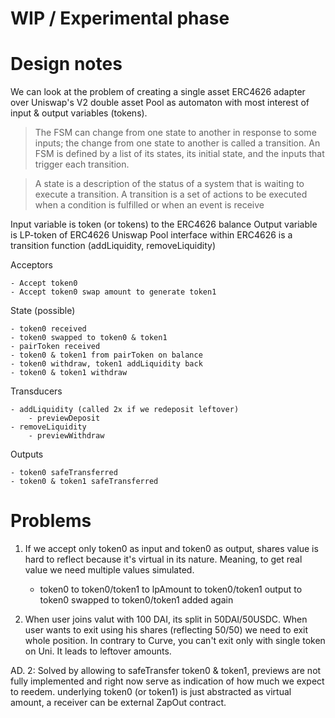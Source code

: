 # WIP / Experimental phase

# Design notes

We can look at the problem of creating a single asset ERC4626 adapter over Uniswap's V2 double asset Pool as automaton with most interest of input & output variables (tokens).

> The FSM can change from one state to another in response to some inputs; the change from one state to another is called a transition. An FSM is defined by a list of its states, its initial state, and the inputs that trigger each transition.

> A state is a description of the status of a system that is waiting to execute a transition. A transition is a set of actions to be executed when a condition is fulfilled or when an event is receive

Input variable is token (or tokens) to the ERC4626 balance
Output variable is LP-token of ERC4626
Uniswap Pool interface within ERC4626 is a transition function (addLiquidity, removeLiquidity)

Acceptors

    - Accept token0
    - Accept token0 swap amount to generate token1

State (possible)

    - token0 received
    - token0 swapped to token0 & token1
    - pairToken received
    - token0 & token1 from pairToken on balance
    - token0 withdraw, token1 addLiquidity back
    - token0 & token1 withdraw

Transducers

    - addLiquidity (called 2x if we redeposit leftover)
        - previewDeposit
    - removeLiquidity
        - previewWithdraw

Outputs

    - token0 safeTransferred 
    - token0 & token1 safeTransferred

# Problems

1. If we accept only token0 as input and token0 as output, shares value is hard to reflect because it's virtual in its nature. Meaning, to get real value we need multiple values simulated. 
    - token0 to token0/token1 to lpAmount to token0/token1 output to token0 swapped to token0/token1 added again

2. When user joins valut with 100 DAI, its split in 50DAI/50USDC. When user wants to exit using his shares (reflecting 50/50) we need to exit whole position. In contrary to Curve, you can't exit only with single token on Uni. It leads to leftover amounts.

AD. 2: Solved by allowing to safeTransfer token0 & token1, previews are not fully implemented and right now serve as indication of how much we expect to reedem. underlying token0 (or token1) is just abstracted as virtual amount, a receiver can be external ZapOut contract. 